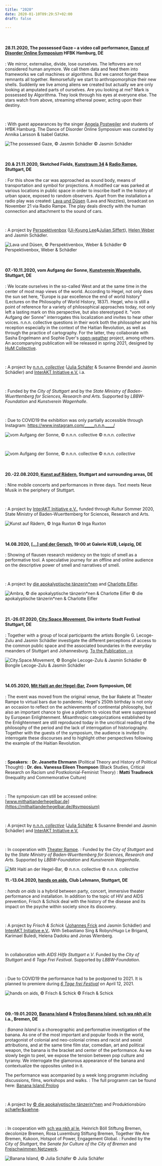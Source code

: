 ```yaml
---
title: "2020"
date: 2020-01-10T09:29:57+02:00
draft: false

---
```


&nbsp;

#### **28.11.2020, The possessed Gaze – a video call performance, [Dance of Disorder Online Symposium](https://www.nonknowledge.org/disorder) HFBK Hamburg, DE**
:   We mirror, externalise, divide, lose ourselves. The leftovers are not considered human anymore. We call them data and feed them into frameworks we call machines or algorithms. But we cannot forget these remnants all together. Remorsefully we start to anthropomorphize their new shells. Suddenly we live among aliens we created but actually we are only looking at amputated parts of ourselves.
Are you looking at me?
Mark is possessed by Algorithma.
They look through his eyes at everyone else.
The stars watch from above, streaming ethereal power, acting upon their destiny.

&nbsp;

:   With guest appearances by the singer [Angela Postweiler](https://angelapostweiler.de/) and students of HfBK Hamburg. 
The Dance of Disorder Online Symposium was curated by Annika Larsson & Isabel Gatzke.

![The possessed Gaze, © Jasmin Schädler](/upcoming/tpg.jpg)
© Jasmin Schädler

&nbsp;

#### 20.& 21.11.2020, Sketched Fields, [Kunstraum 34](https://klangraum-stuttgart.de/?page_id=56) & [Radio Rampe](https://theaterrampe.de/stuecke/sketched-fields/), Stuttgart, DE
:   For this show the car was approached as sound body, means of transportation and symbol for projections. A modified car was parked at various locations in public space in order to inscribe itself in the history of urban space, exposed to random observers. Apart from the installation a radio play was created: [Lava und Düsen](https://soundcloud.com/l_s_s_w/lava-und-duesen) (Lava and Nozzles), broadcast on November 21 via Radio Rampe. The play deals directly with the human connection and attachment to the sound of cars.

&nbsp;

:   A project by [Perspektivenbox](http://www.perspektivenbox.com/) ([Ui-Kyung Lee](https://soundcloud.com/uikyung-lee)&[Julian Siffert](https://www.juliansiffert.com/)), [Helen Weber](https://helenweber.com/) and Jasmin Schädler.

![Lava und Düsen, © Perspektivenbox, Weber & Schädler](/upcoming/lud.jpeg)
© Perspektivenbox, Weber & Schädler

&nbsp;

#### **07.-10.11.2020, vom Aufgang der Sonne, [Kunstverein Wagenhalle](http://kunstverein-wagenhalle.de/), Stuttgart, DE**
:   We locate ourselves in the so-called West and at the same time in the center of most map views of the world. According to Hegel, not only does the sun set here, "Europe is par excellence the end of world history" (Lectures on the Philosophy of World History, 1837). Hegel, who is still a point of reference for a variety of philosophical approaches today, not only left a lasting mark on this perspective, but also stereotyped it. "vom Aufgang der Sonne" interrogates this localization and invites to hear other voices. n.n.n. collective questions in their work both the philosopher and his reception especially in the context of the Haitian Revolution, as well as through the practice of cartography. For the latter, they collaborate with Sasha Engelmann and Sophie Dyer's [open-weather](https://open-weather.community/) project, among others. An accompanying publication will be released in spring 2021, designed by [HuM Collective](https://hum-co.de/).

&nbsp;

:   A project by [n.n.n. *collective*](https://www.instagram.com/_____n.n.n.____/) ([Julia Schäfer](http://www.julia-schaefer.com/) & Susanne Brendel and Jasmin Schädler) and [InterAKT Initiative e.V.](https://interakt-initiative.com/) i.a.

&nbsp;

:   Funded by the *City of Stuttgart* and by the *State Ministry of Baden-Wuerttemberg for Sciences, Research and Arts*. Supported by *LBBW-Foundation* and *Kunstverein Wagenhalle*.

&nbsp;

:   Due to COVID19 the exhibition was only partially accessible through Instagram: https://www.instagram.com/_____n.n.n.____/

![vom Aufgang der Sonne, © n.n.n. *collective*](/upcoming/vads1.jpg)
© n.n.n. *collective*

&nbsp;

![vom Aufgang der Sonne, © n.n.n. *collective*](/upcoming/vads2.jpg)
© n.n.n. *collective*

&nbsp;

#### **20.-22.08.2020, [Kunst auf Rädern](https://www.flickr.com/photos/interakt_initiative/albums/72157717104841051), Stuttgart and surrounding areas, DE**
:   Nine mobile concerts and performances in three days. Text meets Neue Musik in the periphery of Stuttgart.

&nbsp;

:   A project by [InterAKT Initiative e.V.](https://interakt-initiative.com/), funded through Kultur Sommer 2020, State Ministry of Baden-Wuerttemberg for Sciences, Research and Arts.

![Kunst auf Rädern, © Inga Ruxton](/upcoming/kur.gif)
© Inga Ruxton

&nbsp;

#### **14.08.2020, [[...] und der Geruch](https://flausen.plus/residenz/50-prometheus-und-der-geruch/), 19:00 at Galerie KUB, Leipzig, DE**
:   Showing of flausen research residency on the topic of smell as a performative tool. A speculative journey for an offline and online audience on the descriptive power of smell and narratives of smell. 

&nbsp;

:   A project by [die apokalyptische tänzerin\*nen](https://www.apocalypse.dance/) and [Charlotte Eifler](http://charlotteeifler.works/).  

![Ambra, © die apokalyptische tänzerin\*nen & Charlotte Eifler](/upcoming/ambra.png)
© die apokalyptische tänzerin\*nen & Charlotte Eifler

&nbsp;

#### **21.-26.07.2020, [City.Space.Movement](https://www.irritiertestadt.de/projekt/city-space-movement/en), Die irriterte Stadt Festival Stuttgart, DE**
:   Together with a group of local participants the artists Bongile G. Lecoge-Zulu and Jasmin Schädler investigate the different perceptions of access to the common public space and the associated boundaries in the everyday meanders of Stuttgart and Johannesburg. [To the Publication -->](/csmmap)  

![City.Space.Movement, © Bongile Lecoge-Zulu & Jasmin Schädler](/upcoming/csm.png)
© Bongile Lecoge-Zulu & Jasmin Schädler

&nbsp;

#### **14.05.2020, [Mit Haiti an der Hegel-Bar](https://www.mithaitianderhegelbar.de), Zoom Symposium, DE**
:   The event was moved from the original venue, the bar Rakete at Theater Rampe to virtual bars due to pandemic.
Hegel's 250th birthday is not only an occasion to reflect on the achievements of continental philosophy, but also an important chance to give a platform to voices that were suppressed by European Enlightenment. Misanthropic categorizations established by the Enlightenment are still reproduced today in the uncritical reading of the philosophy of the period and the lack of interrogation of historiography. Together with the guests of the symposium, the audience is invited to interrogate these discourses and to highlight other perspectives following the example of the Haitian Revolution.

&nbsp;

:   **Speakers:**
:   **Dr. Jeanette Ehrmann** (Political Theory and History of Political Thought) 
:   **Dr. des. Vanessa Eileen Thompson** (Black Studies, Critical Research on Racism   und Postkolonial-Feminist Theory)
:   **Matti Traußneck** (Inequality and Commemorative Culture)

&nbsp;

:   The symposium can still be accessed online: [www.mithaitianderhegelbar.de](https://mithaitianderhegelbar.de/#symposium)

&nbsp;

:   A project by [n.n.n. *collective*](https://www.instagram.com/_____n.n.n.____/) ([Julia Schäfer](http://www.julia-schaefer.com/) & Susanne Brendel and Jasmin Schädler) and [InterAKT Initiative e.V.](https://interakt-initiative.com/)

&nbsp;

:   In cooperation with [Theater Rampe](https://theaterrampe.de/stuecke/mit-haiti-an-der-hegel-bar/).
:   Funded by the *City of Stuttgart* and by the *State Ministry of Baden-Wuerttemberg for Sciences, Research and Arts*. Supported by *LBBW-Foundation* and *Kunstverein Wagenhalle*.

![Mit Haiti an der Hegel-Bar, © n.n.n. *collective*](/upcoming/hh.png)
© n.n.n. *collective*


#### **11.-13.04.2020, [hands on aids](https://www.6tagefrei.de/programm2021/), Club Lehmann, Stuttgart, DE**

:   *hands on aids* is a hybrid between party, concert, immersive theater performance and installation. In addition to the topic of HIV and AIDS prevention, Frisch & Schick deal with the history of the disease and its impact on the psyche within society since its discovery. 

&nbsp;

:   A project by *Frisch & Schick* ([Johannes Frick](https://johannesfrick.jimdofree.com/) and Jasmin Schädler) and [InterAKT Initiative e.V.](https://interakt-initiative.com/). With Sebastiano Sing & Robyn/Hugo Le Brigand, Karimael Buledi, Helena Dadoku and Jonas Wienberg.

&nbsp;

In collaboration with *AIDS Hilfe Stuttgart e.V*. Funded by the *City of Stuttgart* and *6 Tage Frei Festival*. Supported by *LBBW-Foundation*.

&nbsp;

:   Due to COVID19 the performance had to be postponed to 2021. It is planned to premiere during [*6 Tage frei Festival*](https://www.6tagefrei.de/programm2021/) on April 12, 2021. 

![hands on aids, © Frisch & Schick](/upcoming/hoa.png)
© Frisch & Schick

&nbsp;

#### **09.-19.01.2020, [Banana Island](https://www.apocalypse.dance/projekte/banana-island) & [Prolog Banana Island](https://www.apocalypse.dance/projekte/prolog-banana-island-bremen), [sch wa nkh al le](https://schwankhalle.de/spielplan/banana-island) i.a., Bremen, DE**
:   *Banana Island* is a choreographic and performative investigation of the banana. As one of the most important and popular foods in the world, protagonist of colonial and neo-colonial crimes and racist and sexist attributions, and at the same time film star, comedian, art and political weapon, the banana is the bracket and center of the performance. As we slowly begin to peel, we expose the tension between pop culture and tyranny. We interrogate the glamorous appearance of the banana and contextualize the opposites united in it.

The performance was acompanied by a week long programm including discussions, films, workshops and walks. 
:   The full programm can be found here: [Banana Island Prolog](https://www.apocalypse.dance/projekte/prolog-banana-island-bremen)

&nbsp;

:   A project by [© die apokalyptische tänzerin\*nen](https://www.apocalypse.dance/) and Produktionsbüro [schæfer&sœhne](http://www.ae-oe.de/).

&nbsp;

:   In cooperation with [sch wa nkh al le](https://schwankhalle.de/spielplan/banana-island), Heinrich Böll Stiftung Bremen, decolonize Bremen, Rosa Luxemburg Stiftung Bremen, Together We Are Bremen, Kukoon, Hotspot of Power, Engagement Global.
:   Funded by the *City of Stuttgart*, the *Senate for Culture of the City of Bremen* and [Freischwimmen Netzwerk](https://freischwimmen.org/en/).

![Banana Island, © Julia Schäfer](/upcoming/BI1.jpg)
© Julia Schäfer
